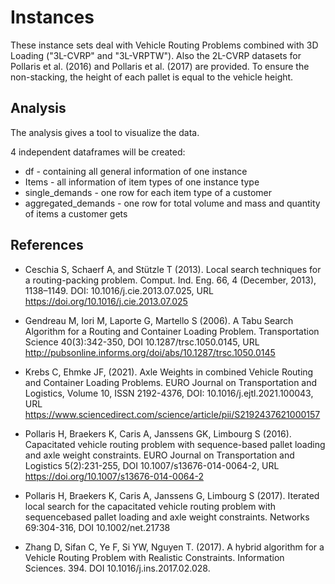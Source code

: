 # Instances

These instance sets deal with Vehicle Routing Problems combined with 3D Loading ("3L-CVRP" and "3L-VRPTW").
Also the 2L-CVRP datasets for Pollaris et al. (2016) and Pollaris et al. (2017) are provided.
To ensure the non-stacking, the height of each pallet is equal to the vehicle height.

## Analysis
The analysis gives a tool to visualize the data. 

4 independent dataframes will be created: 
* df - containing all general information of one instance
* Items - all information of item types of one instance type 
* single_demands - one row for each item type of a customer 
* aggregated_demands -  one row for total volume and mass and quantity of items a customer gets 

## References

* Ceschia S, Schaerf A, and Stützle T (2013). Local search techniques for a routing-packing problem. Comput. Ind. Eng. 66, 4 (December, 2013), 1138–1149. DOI: 10.1016/j.cie.2013.07.025, URL https://doi.org/10.1016/j.cie.2013.07.025

* Gendreau M, Iori M, Laporte G, Martello S (2006). A Tabu Search Algorithm for a Routing and Container Loading Problem. 
Transportation Science 40(3):342-350, DOI 10.1287/trsc.1050.0145, URL http://pubsonline.informs.org/doi/abs/10.1287/trsc.1050.0145

* Krebs C, Ehmke JF, (2021). Axle Weights in combined Vehicle Routing and Container Loading Problems.
EURO Journal on Transportation and Logistics, Volume 10, ISSN 2192-4376,
DOI: 10.1016/j.ejtl.2021.100043, URL https://www.sciencedirect.com/science/article/pii/S2192437621000157

* Pollaris H, Braekers K, Caris A, Janssens GK, Limbourg S (2016). 
Capacitated vehicle routing problem with sequence-based pallet loading and axle weight constraints. 
EURO Journal on Transportation and Logistics 5(2):231-255, DOI 10.1007/s13676-014-0064-2, URL https://doi.org/10.1007/s13676-014-0064-2

* Pollaris H, Braekers K, Caris A, Janssens G, Limbourg S (2017).
Iterated local search for the capacitated vehicle routing problem with sequencebased pallet loading and axle weight constraints. 
Networks 69:304-316, DOI 10.1002/net.21738

* Zhang D, Sifan C, Ye F, Si  YW, Nguyen T. (2017). A hybrid algorithm for a Vehicle Routing Problem with Realistic Constraints. Information Sciences. 394. DOI 10.1016/j.ins.2017.02.028. 
